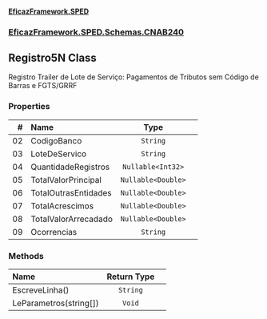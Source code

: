 #### [EficazFramework.SPED](EficazFrameworkSPED.md 'EficazFramework SPED')
### [EficazFramework.SPED.Schemas.CNAB240](EficazFramework.SPED.Schemas.CNAB240.md 'EficazFramework.SPED.Schemas.CNAB240')

## Registro5N Class

Registro Trailer de Lote de Serviço: Pagamentos de Tributos sem Código de Barras e FGTS/GRRF
### Properties

| # | Name | Type | |
| ---: | :--- | :---: | :--- |
| 02 | CodigoBanco | `String` |  |
| 03 | LoteDeServico | `String` |  |
| 04 | QuantidadeRegistros | `Nullable<Int32>` |  |
| 05 | TotalValorPrincipal | `Nullable<Double>` |  |
| 06 | TotalOutrasEntidades | `Nullable<Double>` |  |
| 07 | TotalAcrescimos | `Nullable<Double>` |  |
| 08 | TotalValorArrecadado | `Nullable<Double>` |  |
| 09 | Ocorrencias | `String` |  |
### Methods

| Name | Return Type | |
| :--- | :---: | :--- |
| EscreveLinha() | `String` |  |
| LeParametros(string[]) | `Void` |  |
